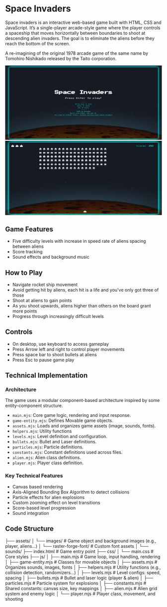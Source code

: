 # Space Invaders
Space invaders is an interactive web-based game built with HTML, CSS and JavaScript.  It’s a single-player arcade-style game where the player controls a spaceship that moves horizontally between boundaries to shoot at descending alien invaders. The goal is to eliminate the aliens before they reach the bottom of the screen.

A re-imagining of the original 1978 arcade game of the same name by Tomohiro Nishikado released by the Taito corporation.

![Space Invaders Screenshot](./assets/images/screenshots/space-invaders-screenshot.jpeg)
![Space Invaders Gameplay](./assets/images/screenshots/space-invaders-gameplay.jpeg)

## Game Features

- Five difficulty levels with increase in speed rate of aliens spacing between aliens
- Score tracking
- Sound effects and background music

## How to Play

- Navigate rocket ship movement
- Avoid getting hit by aliens, each hit is a life and you've only got three of those
- Shoot at aliens to gain points
- As you shoot upwards, aliens higher than others on the board grant more points
- Progress through increasingly difficult levels


## Controls
- On desktop, use keyboard to access gameplay
- Press Arrow left and right to control player movements
- Press space bar to shoot bullets at aliens
- Press Esc to pause game play


## Technical Implementation

### Architecture

The game uses a modular component-based architecture inspired by some entity-component structure. 

- `main.mjs`: Core game logic, rendering and input response.
- `game-entity.mjs`: Defines Movable game objects.
- `assets.mjs`: Loads and organizes game assets (image, sounds, fonts).
- `helpers.mjs`: Utility functions
- `levels.mjs`: Level definition and configuration.
- `bullets.mjs`: Bullet and Laser definitions.
- `particles.mjs`: Particle definitions.
- `constants.mjs`: Constant definitions used across files.
- `alien.mjs`: Alien class definitions.
- `player.mjs`: Player class definition.

### Key Technical Features
- Canvas based rendering
- Axis-Aligned Bounding Box Algorithm to detect collisions
- Particle effects for alien explosions
- Custom zooming effect on level transitions
- Score-based level progression
- Sound integration


## Code Structure
├── assets/
│ └── images/ # Game object and background images (e.g., player, aliens...)
│ └── raster-forge-font/ # Custom font assets 
│ └── sounds/
├── index.html # Game entry point
├── css/
│ └── main.css # Core styles
├── js/
│ ├── main.mjs # Game loop, input handling, rendering
│ ├── game-entity.mjs # Classes for movable objects
│ ├── assets.mjs # Organizes sounds, images, fonts
│ ├── helpers.mjs # Utility functions (e.g., collision detection, randomizers...)
│ ├── levels.mjs # Level configs: speed, spacing
│ ├── bullets.mjs # Bullet and laser logic (player & alien)
│ ├── particles.mjs # Particle system for explosions
│ ├── constants.mjs # Shared constants: canvas size, key mappings
│ ├── alien.mjs # Alien grid system and enemy logic
│ └── player.mjs # Player class, movement, and shooting